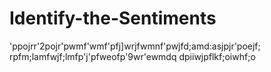 # Identify-the-Sentiments
'ppojrr'2pojr'pwmf'wmf'pfj]wrjfwmnf'pwjfd;amd:asjpjr'poejf;
rpfm;lamfwjf;lmfp'j'pfweofp'9wr'ewmdq
dpiiwjpflkf;oiwhf;o
